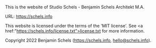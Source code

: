 This is the website of Studio Schels - Benjamin Schels Architekt M.A.

URL: <a href="https://schels.info">https://schels.info</a>

This website is licensed under the terms of the 'MIT license'. See <a href:"https://schels.info/license.txt">license.txt</a> for more information.

Copyright 2022 Benjamin Schels (<a href="https://schels.info" target="_blank">https://schels.info</a>, <a href="mailto:hello@schels.info">hello@schels.info</a>).
